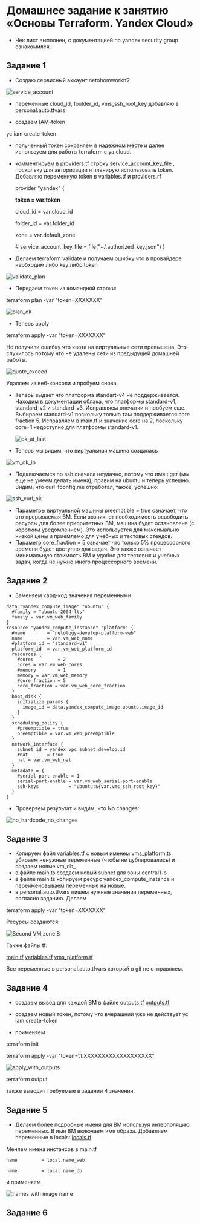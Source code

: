 # Домашнее задание к занятию «Основы Terraform. Yandex Cloud»

* Чек лист выполнен, с документацией по yandex security group ознакомился.

## Задание 1

* Создаю сервисный аккаунт netohomworktf2

![service_account](https://github.com/A-Tagir/ter-homeworks/blob/main/02/TerrHomework2_service_acc.png)

* переменные cloud_id, foulder_id, vms_ssh_root_key добавляю в personal.auto.tfvars
  
* создаем IAM-token

yc iam create-token

* полученный токен сохраняем в надежном месте и далее используем для работы terraform с ya cloud.

* комментируем в providers.tf строку  service_account_key_file , поскольку для авторизации я планирую
  использовать token. Добавляю переменную token в variables.tf и providers.rf

  provider "yandex" {

  **token                    = var.token**

  cloud_id                 = var.cloud_id

  folder_id                = var.folder_id

  zone                     = var.default_zone

  \# service_account_key_file = file("~/.authorized_key.json")
  }

* Делаем terraform validate и получаем ошибку что в провайдере необходим либо key либо token

![validate_plan](https://github.com/A-Tagir/ter-homeworks/blob/main/02/TerrHomework2_validate.png)

* Передаем токен из командной строки:

terraform plan -var "token=XXXXXXX"

![plan_ok](https://github.com/A-Tagir/ter-homeworks/blob/main/02/TerrHomework2_plan1.png)

* Теперь apply 

terraform apply -var "token=XXXXXXX"

Но получили ошибку что квота на виртуальные сети превышена. 
Это случилось потому что не удалены сети из предыдущей домашней работы. 

![quote_exceed](https://github.com/A-Tagir/ter-homeworks/blob/main/02/TerrHomework2_apply1.png)

Удаляем из веб-консоли и пробуем снова. 

* Теперь выдает что платформа standar**t**-v4 не поддерживается. Находим в документации облака,
  что платформы standard-v1, standard-v2 и standard-v3. Исправляем опечатки и пробуем еще.
  Выбираем standard-v1 поскольку только там поддерживается core fraction 5.
  Исправляем в main.tf и значение core на 2, поскольку core=1 недоступно для платформы standard-v1.

  ![ok_at_last](https://github.com/A-Tagir/ter-homeworks/blob/main/02/TerrHomework2_apply_ok.png)

* Теперь мы видим, что виртуальная машина создалась

 ![vm_ok_ip](https://github.com/A-Tagir/ter-homeworks/blob/main/02/TerrHomework2_vm_ok.png)

* Подключаемся по ssh сначала неудачно, потому что имя tiger (мы еще не умеем делать имена), правим на ubuntu и теперь успешно.
  Видим, что curl ifconfig.me отработал, также, успешно:

 ![ssh_curl_ok](https://github.com/A-Tagir/ter-homeworks/blob/main/02/TerrHomework2_vm_ssh.png)

 * Параметры виртуальной машины preemptible = true означает, что это прерываемая ВМ. Если возникнет необходимость
  освободить ресурсы для более приоритетных ВМ, машина будет остановлена (с коротким уведомлением). Это используется
  для максимально низкой цены и приемлемо для учебных и тестовых стендов.
 * Параметр core_fraction = 5 означает что только 5% процессорного времени будет доступно для задач.
   Это также означает минимальную стоимость ВМ и удобно для тестовых и учебных задач, когда не нужно много 
   процессорного времени.

## Задание 2

* Заменяем хард-код значения переменными:

```
data "yandex_compute_image" "ubuntu" {
  #family = "ubuntu-2004-lts"
  family = var.vm_web_family
}
resource "yandex_compute_instance" "platform" {
  #name        = "netology-develop-platform-web"
  name         = var.vm_web_name
  #platform_id = "standard-v1"
  platform_id  = var.vm_web_platform_id
  resources {
    #cores         = 2
    cores = var.vm_web_cores
    #memory        = 1
    memory = var.vm_web_memory
    #core_fraction = 5
    core_fraction = var.vm_web_core_fraction
  }
  boot_disk {
    initialize_params {
      image_id = data.yandex_compute_image.ubuntu.image_id
    }
  }
  scheduling_policy {
    #preemptible = true
    preemptible = var.vm_web_preemptible
  }
  network_interface {
    subnet_id = yandex_vpc_subnet.develop.id
    #nat       = true
    nat = var.vm_web_nat
  }
  metadata = {
    #serial-port-enable = 1
    serial-port-enable = var.vm_web_serial-port-enable
    ssh-keys           = "ubuntu:${var.vms_ssh_root_key}"
  }
}
```
* Проверяем результат и видим, что No changes:

![no_hardcode_no_changes](https://github.com/A-Tagir/ter-homeworks/blob/main/02/TerrHomework2_plan_no_hardcoding.png)

## Задание 3

* Копируем файл variables.tf c новым именем vms_platform.ts, убираем ненужные переменные (чтобы не дублировались) и создаем новые vm_db_
* в файле main.ts создаем новый subnet для зоны central1-b 
* в файле main.ts копируем ресурс yandex_compute_instance и переименовываем переменные на новые.
* в personal.auto.tfvars пишем нужные значения переменных, согласно заданию.
  Делаем 

terraform apply -var "token=XXXXXXX"

Ресурсы создаются:

![Second VM zone B](https://github.com/A-Tagir/ter-homeworks/blob/main/02/TerrHomework2_vm_second_vm_zoneB.png)

Также файлы tf:

[main.tf](https://github.com/A-Tagir/ter-homeworks/blob/main/02/src/main.tf)
[variables.tf](https://github.com/A-Tagir/ter-homeworks/blob/main/02/src/variables.tf)
[vms_platform.tf](https://github.com/A-Tagir/ter-homeworks/blob/main/02/src/vms_platform.tf)

Все переменные в personal.auto.tfvars который в git не отправляем.

## Задание 4

* создаем вывод для каждой ВМ в файле outputs.tf
  [outputs.tf](https://github.com/A-Tagir/ter-homeworks/blob/main/02/src/outputs.tf)

* создаем новый токен, потому что вчерашний уже не действует
  yc iam create-token

* применяем 

terraform init

terraform apply -var "token=t1.XXXXXXXXXXXXXXXXXXX"

![apply_with_outputs](https://github.com/A-Tagir/ter-homeworks/blob/main/02/TerrHomework2_outputs.png)

terraform output 

также выводит требуемые в задании 4 значения.

## Задание 5

* Делаем более подробные именя для ВМ используя интерполяцию переменных. В имя ВМ включаем имя образа.
  Добавляем переменные в locals:
[locals.tf](https://github.com/A-Tagir/ter-homeworks/blob/main/02/src/locals.tf)

Меняем имена инстансов в main.tf

```
name         = local.name_web

name         = local.name_db

```
и применяем 

![names with image name](https://github.com/A-Tagir/ter-homeworks/blob/main/02/TerrHomework2_locals.png)

## Задание 6






